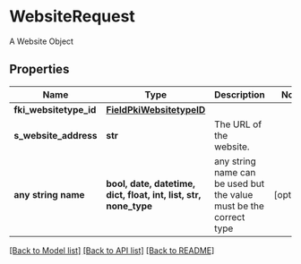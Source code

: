 # WebsiteRequest

A Website Object

## Properties
Name | Type | Description | Notes
------------ | ------------- | ------------- | -------------
**fki_websitetype_id** | [**FieldPkiWebsitetypeID**](FieldPkiWebsitetypeID.md) |  | 
**s_website_address** | **str** | The URL of the website. | 
**any string name** | **bool, date, datetime, dict, float, int, list, str, none_type** | any string name can be used but the value must be the correct type | [optional]

[[Back to Model list]](../README.md#documentation-for-models) [[Back to API list]](../README.md#documentation-for-api-endpoints) [[Back to README]](../README.md)


